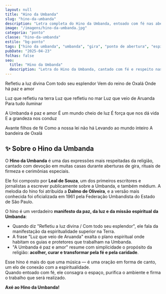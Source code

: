 ```yaml
---
layout: null
title: "Hino da Umbanda"
slug: "hino-da-umbanda"
description: "Letra completa do Hino da Umbanda, entoado com fé nas aberturas de gira, exaltando a espiritualidade e o amor universal."
image: "/imagens/hino-da-umbanda.jpg"
categoria: "ponto"
classe: "hino-da-umbanda"
estilo: "bg-ponto"
tags: ["hino da umbanda", "umbanda", "gira", "ponto de abertura", "espiritualidade"]
pubDate: "2025-04-23"
folhas: false
seo:
  title: "Hino da Umbanda"
  description: "Letra do Hino da Umbanda, cantado com fé e respeito nas aberturas de gira para exaltar a espiritualidade e o amor."
---
```


Refletiu a luz divina
Com todo seu esplendor
Vem do reino de Oxalá
Onde há paz e amor

Luz que refletiu na terra
Luz que refletiu no mar
Luz que veio de Aruanda
Para tudo iluminar

A Umbanda é paz e amor
É um mundo cheio de luz
É força que nos dá vida
E a grandeza nos conduz

Avante filhos de fé
Como a nossa lei não há
Levando ao mundo inteiro
A bandeira de Oxalá

## ✨ Sobre o Hino da Umbanda

O **Hino da Umbanda** é uma das expressões mais respeitadas da religião, cantado com devoção em muitas casas durante aberturas de gira, rituais de firmeza e cerimônias especiais.

Ele foi composto por **Leal de Souza**, um dos primeiros escritores e jornalistas a escrever publicamente sobre a Umbanda, e também médium. A melodia do hino foi atribuída a **Dalmo de Oliveira**, e a versão mais conhecida foi oficializada em 1961 pela Federação Umbandista do Estado de São Paulo.

O hino é um verdadeiro **manifesto da paz, da luz e da missão espiritual da Umbanda**:

- Quando diz "Refletiu a luz divina / Com todo seu esplendor", ele fala da manifestação da espiritualidade superior na Terra.
- A frase "Luz que veio de Aruanda" exalta o plano espiritual onde habitam os guias e protetores que trabalham na Umbanda.
- "A Umbanda é paz e amor" resume com simplicidade o propósito da religião: **acolher, curar e transformar pela fé e pela caridade**.

Esse hino é mais do que uma música — é uma oração em forma de canto, um elo de conexão com a espiritualidade.  
Quando entoado com fé, ele consagra o espaço, purifica o ambiente e firma o trabalho que será realizado.

**Axé ao Hino da Umbanda!**
